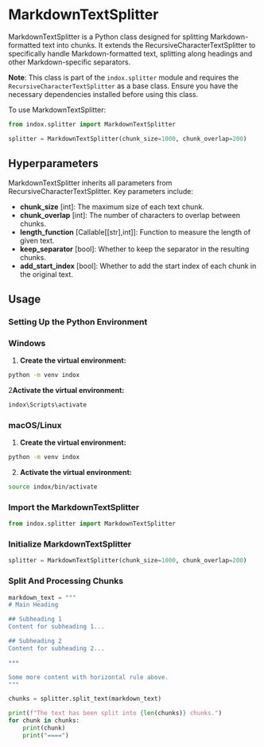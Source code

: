 # MarkdownTextSplitter

MarkdownTextSplitter is a Python class designed for splitting Markdown-formatted text into chunks. It extends the RecursiveCharacterTextSplitter to specifically handle Markdown-formatted text, splitting along headings and other Markdown-specific separators.

**Note**: This class is part of the `indox.splitter` module and requires the `RecursiveCharacterTextSplitter` as a base class. Ensure you have the necessary dependencies installed before using this class.

To use MarkdownTextSplitter:

```python
from indox.splitter import MarkdownTextSplitter

splitter = MarkdownTextSplitter(chunk_size=1000, chunk_overlap=200)

```

## Hyperparameters
MarkdownTextSplitter inherits all parameters from RecursiveCharacterTextSplitter. Key parameters include:

- **chunk_size** [int]: The maximum size of each text chunk.
- **chunk_overlap** [int]: The number of characters to overlap between chunks.
- **length_function** [Callable[[str],int]]: Function to measure the length of given text.
- **keep_separator** [bool]: Whether to keep the separator in the resulting chunks.
- **add_start_index** [bool]: Whether to add the start index of each chunk in the original text.

## Usage
### Setting Up the Python Environment
### Windows

1. **Create the virtual environment:**
```bash
python -m venv indox
```
2**Activate the virtual environment:**
```bash
indox\Scripts\activate
```
### macOS/Linux
1. **Create the virtual environment:**
```bash
python -m venv indox
```
2. **Activate the virtual environment:**
```bash
source indox/bin/activate
```

### Import the MarkdownTextSplitter
```python
from indox.splitter import MarkdownTextSplitter
```
### Initialize MarkdownTextSplitter
```python
splitter = MarkdownTextSplitter(chunk_size=1000, chunk_overlap=200)
```
### Split And Processing Chunks
```python
markdown_text = """
# Main Heading

## Subheading 1
Content for subheading 1...

## Subheading 2
Content for subheading 2...

***

Some more content with horizontal rule above.
"""

chunks = splitter.split_text(markdown_text)

print(f"The text has been split into {len(chunks)} chunks.")
for chunk in chunks:
    print(chunk)
    print("====")
```